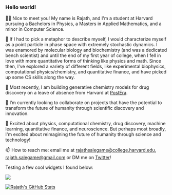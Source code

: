 ### Hello world!

👋🏾 Nice to meet you! My name is Rajath, and I'm a student at Harvard pursuing a Bachelors in Physics, a Masters in Applied Mathematics, and a minor in Computer Science.

🤔 If I had to pick a metaphor to describe myself, I would characterize myself as a point particle in phase space with extremely stochastic dynamics. I was enamored by molecular biology and biochemistry (and was a dedicated bench scientist) and until the end of my first year of college, when I fell in love with more quantitative forms of thinking like physics and math. Since then, I've explored a variety of different fields, like experimental biophysics, computational physics/chemistry, and quantitative finance, and have picked up some CS skills along the way.

🔭 Most recently, I am building generative chemistry models for drug discovery on a leave of absence from Harvard at [PostEra](https://postera.ai/).

👯 I’m currently looking to collaborate on projects that have the potential to transform the future of humanity through scientific discovery and innovation.

💬 Excited about physics, computational chemistry, drug discovery, machine learning, quantitative finance, and neuroscience. But perhaps most broadly, I'm excited about reimagining the future of humanity through science and technology! 

📫 How to reach me: email me at rajathsalegame@college.harvard.edu, rajath.salegame@gmail.com or DM me on [Twitter](https://twitter.com/RSalegame)!

Testing a few cool widgets I found below: 

![](https://komarev.com/ghpvc/?username=rajathsalegame)

[![Rajath's GitHub Stats](https://github-readme-stats.vercel.app/api?username=rajathsalegame&count_private=True&show_icons=true&include_all_commits&theme=tokyonight&hide=prs,stars)](https://github.com/anuraghazra/github-readme-stats)

